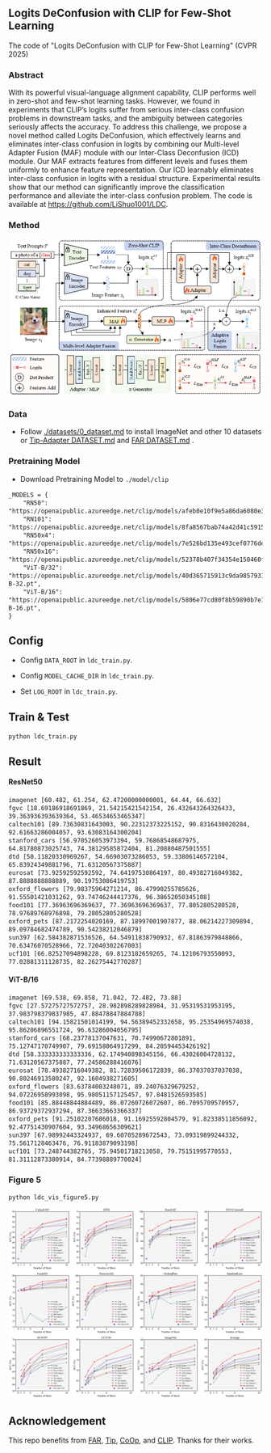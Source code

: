 ## Logits DeConfusion with CLIP for Few-Shot Learning

The code of "Logits DeConfusion with CLIP for Few-Shot Learning" (CVPR 2025)

### Abstract

With its powerful visual-language alignment capability, CLIP performs well in zero-shot and few-shot learning tasks. However, we found in experiments that CLIP’s logits suffer from serious inter-class confusion problems in downstream tasks, and the ambiguity between categories seriously affects the accuracy. To address this challenge, we propose a novel method called Logits DeConfusion, which effectively learns and eliminates inter-class confusion in logits by combining our Multi-level Adapter Fusion (MAF) module with our Inter-Class Deconfusion (ICD) module. Our MAF extracts features from different levels and fuses them uniformly to enhance feature representation. Our ICD learnably eliminates inter-class confusion in logits with a residual structure. Experimental results show that our method can significantly improve the classification performance and alleviate the inter-class confusion problem. The code is available at https://github.com/LiShuo1001/LDC.


### Method

![Overall architecture of our LDC](./result/vis/arch.png)


### Data

* Follow [./datasets/0_dataset.md](./datasets/0_dataset.md) to install ImageNet and other 10 datasets or [Tip-Adapter DATASET.md](https://github.com/gaopengcuhk/Tip-Adapter/blob/main/DATASET.md) and [FAR DATASET.md](https://github.com/WideStars/FAR/blob/main/doc/DATASET.md) .


### Pretraining Model

* Download Pretraining Model to `./model/clip`

```
_MODELS = {
    "RN50": "https://openaipublic.azureedge.net/clip/models/afeb0e10f9e5a86da6080e35cf09123aca3b358a0c3e3b6c78a7b63bc04b6762/RN50.pt",
    "RN101": "https://openaipublic.azureedge.net/clip/models/8fa8567bab74a42d41c5915025a8e4538c3bdbe8804a470a72f30b0d94fab599/RN101.pt",
    "RN50x4": "https://openaipublic.azureedge.net/clip/models/7e526bd135e493cef0776de27d5f42653e6b4c8bf9e0f653bb11773263205fdd/RN50x4.pt",
    "RN50x16": "https://openaipublic.azureedge.net/clip/models/52378b407f34354e150460fe41077663dd5b39c54cd0bfd2b27167a4a06ec9aa/RN50x16.pt",
    "ViT-B/32": "https://openaipublic.azureedge.net/clip/models/40d365715913c9da98579312b702a82c18be219cc2a73407c4526f58eba950af/ViT-B-32.pt",
    "ViT-B/16": "https://openaipublic.azureedge.net/clip/models/5806e77cd80f8b59890b7e101eabd078d9fb84e6937f9e85e4ecb61988df416f/ViT-B-16.pt",
}
```


## Config

* Config `DATA_ROOT` in `ldc_train.py`.

* Config `MODEL_CACHE_DIR` in `ldc_train.py`.

* Set `LOG_ROOT` in `ldc_train.py`.


## Train & Test

```
python ldc_train.py
```


## Result


#### ResNet50


```
imagenet [60.482, 61.254, 62.47200000000001, 64.44, 66.632]
fgvc [18.69186918691869, 21.54215421542154, 26.432643264326433, 39.363936393639364, 53.46534653465347]
caltech101 [89.73630831643003, 90.22312373225152, 90.8316430020284, 92.61663286004057, 93.63083164300204]
stanford_cars [56.970526053973394, 59.76868548687975, 64.81780873025743, 74.38129585872404, 81.20880487501555]
dtd [50.11820330969267, 54.66903073286053, 59.33806146572104, 65.83924349881796, 71.63120567375887]
eurosat [73.92592592592592, 74.64197530864197, 80.49382716049382, 87.8888888888889, 90.19753086419753]
oxford_flowers [79.98375964271214, 86.47990255785626, 91.55501421031262, 93.74746244417376, 96.38652050345108]
food101 [77.36963696369637, 77.36963696369637, 77.8052805280528, 78.97689768976898, 79.28052805280528]
oxford_pets [87.2172254020169, 87.18997001907877, 88.06214227309894, 89.09784682474789, 90.54238212046879]
sun397 [62.584382871536526, 64.54911838790932, 67.81863979848866, 70.63476070528966, 72.72040302267003]
ucf101 [66.82527094898228, 69.8123182659265, 74.12106793550093, 77.02881311128735, 82.26275442770287]
```

#### ViT-B/16

```
imagenet [69.538, 69.858, 71.042, 72.482, 73.88]
fgvc [27.57275727572757, 28.982898289828984, 31.95319531953195, 37.983798379837985, 47.88478847884788]
caltech101 [94.15821501014199, 94.56389452332658, 95.25354969574038, 95.86206896551724, 96.63286004056795]
stanford_cars [68.23778137047631, 70.74990672801891, 75.12747170749907, 79.69158064917299, 84.20594453426192]
dtd [58.333333333333336, 62.174940898345156, 66.43026004728132, 71.63120567375887, 77.24586288416076]
eurosat [78.49382716049382, 81.72839506172839, 86.37037037037038, 90.80246913580247, 92.1604938271605]
oxford_flowers [83.63784003248071, 89.24076329679252, 94.07226958993098, 95.98051157125457, 97.8481526593585]
food101 [85.88448844884489, 86.07260726072607, 86.7095709570957, 86.93729372937294, 87.36633663366337]
oxford_pets [91.25102207686018, 91.16925592804579, 91.82338511856092, 92.47751430907604, 93.34968656309621]
sun397 [67.98992443324937, 69.60705289672543, 73.09319899244332, 75.5617128463476, 76.91183879093198]
ucf101 [73.248744382765, 75.94501718213058, 79.75151995770553, 81.31112873380914, 84.77398889770024]
```


### Figure 5

```
python ldc_vis_figure5.py
```

![Figure5](./result/vis/Figure5.png)



## Acknowledgement

This repo benefits from [FAR](https://github.com/WideStars/FAR), [Tip](https://github.com/gaopengcuhk/Tip-Adapter), [CoOp](https://github.com/KaiyangZhou/CoOp), and [CLIP](https://github.com/openai/CLIP). Thanks for their works.


